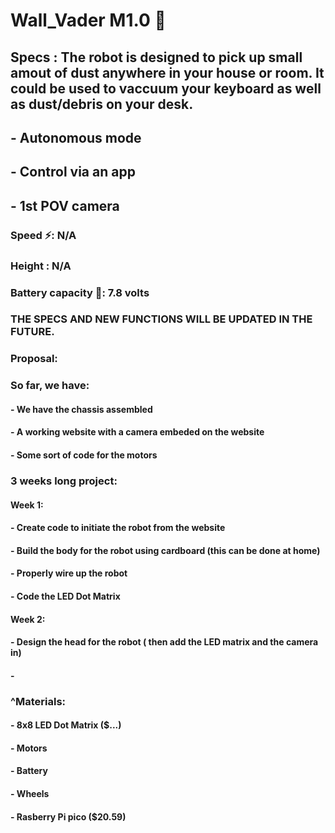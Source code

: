 # Wall_Vader M1.0 🤖
## Specs : The robot is designed to pick up small amout of dust anywhere in your house or room. It could be used to vaccuum your keyboard as well as dust/debris on your desk.
## - Autonomous mode
## - Control via an app 
## - 1st POV camera
### Speed ⚡: N/A
### Height : N/A
### Battery capacity 🔋: 7.8 volts
### THE SPECS AND NEW FUNCTIONS WILL BE UPDATED IN THE FUTURE.
### Proposal:
### So far, we have:
#### - We have the chassis assembled
#### - A working website with a camera embeded on the website 
#### - Some sort of code for the motors
### 3 weeks long project:
#### Week 1:
#### - Create code to initiate the robot from the website
#### - Build the body for the robot using cardboard (this can be done at home)
#### - Properly wire up the robot
#### - Code the LED Dot Matrix
#### Week 2:
#### - Design the head for the robot ( then add the LED matrix and the camera in)
#### - 


### ^Materials: 
#### - 8x8 LED Dot Matrix ($...)
#### - Motors 
#### - Battery
#### - Wheels 
#### - Rasberry Pi pico ($20.59)




